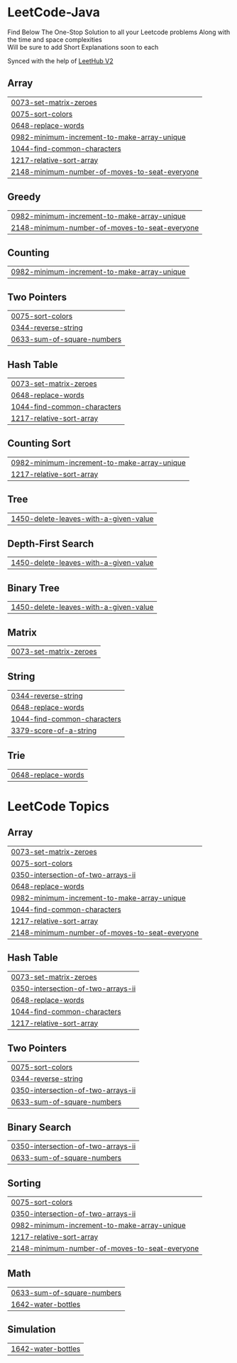 # LeetCode-Java
Find Below 
The One-Stop Solution to all your Leetcode problems
Along with the time and space complexities    
Will be sure to add Short Explanations soon to each

Synced with the help of [LeetHub V2](https://chromewebstore.google.com/detail/mhanfgfagplhgemhjfeolkkdidbakocm?hl=en)


## Array
|  |
| ------- |
| [0073-set-matrix-zeroes](https://github.com/KarthikPrabhu2541/LeetCode-Java/tree/master/0073-set-matrix-zeroes) |
| [0075-sort-colors](https://github.com/KarthikPrabhu2541/LeetCode-Java/tree/master/0075-sort-colors) |
| [0648-replace-words](https://github.com/KarthikPrabhu2541/LeetCode-Java/tree/master/0648-replace-words) |
| [0982-minimum-increment-to-make-array-unique](https://github.com/KarthikPrabhu2541/LeetCode-Java/tree/master/0982-minimum-increment-to-make-array-unique) |
| [1044-find-common-characters](https://github.com/KarthikPrabhu2541/LeetCode-Java/tree/master/1044-find-common-characters) |
| [1217-relative-sort-array](https://github.com/KarthikPrabhu2541/LeetCode-Java/tree/master/1217-relative-sort-array) |
| [2148-minimum-number-of-moves-to-seat-everyone](https://github.com/KarthikPrabhu2541/LeetCode-Java/tree/master/2148-minimum-number-of-moves-to-seat-everyone) |
## Greedy
|  |
| ------- |
| [0982-minimum-increment-to-make-array-unique](https://github.com/KarthikPrabhu2541/LeetCode-Java/tree/master/0982-minimum-increment-to-make-array-unique) |
| [2148-minimum-number-of-moves-to-seat-everyone](https://github.com/KarthikPrabhu2541/LeetCode-Java/tree/master/2148-minimum-number-of-moves-to-seat-everyone) |

## Counting
|  |
| ------- |
| [0982-minimum-increment-to-make-array-unique](https://github.com/KarthikPrabhu2541/LeetCode-Java/tree/master/0982-minimum-increment-to-make-array-unique) |
## Two Pointers
|  |
| ------- |
| [0075-sort-colors](https://github.com/KarthikPrabhu2541/LeetCode-Java/tree/master/0075-sort-colors) |
| [0344-reverse-string](https://github.com/KarthikPrabhu2541/LeetCode-Java/tree/master/0344-reverse-string) |
| [0633-sum-of-square-numbers](https://github.com/KarthikPrabhu2541/LeetCode-Java/tree/master/0633-sum-of-square-numbers) |
## Hash Table
|  |
| ------- |
| [0073-set-matrix-zeroes](https://github.com/KarthikPrabhu2541/LeetCode-Java/tree/master/0073-set-matrix-zeroes) |
| [0648-replace-words](https://github.com/KarthikPrabhu2541/LeetCode-Java/tree/master/0648-replace-words) |
| [1044-find-common-characters](https://github.com/KarthikPrabhu2541/LeetCode-Java/tree/master/1044-find-common-characters) |
| [1217-relative-sort-array](https://github.com/KarthikPrabhu2541/LeetCode-Java/tree/master/1217-relative-sort-array) |
## Counting Sort
|  |
| ------- |
| [0982-minimum-increment-to-make-array-unique](https://github.com/KarthikPrabhu2541/LeetCode-Java/tree/master/0982-minimum-increment-to-make-array-unique) |
| [1217-relative-sort-array](https://github.com/KarthikPrabhu2541/LeetCode-Java/tree/master/1217-relative-sort-array) |
## Tree
|  |
| ------- |
| [1450-delete-leaves-with-a-given-value](https://github.com/KarthikPrabhu2541/LeetCode-Java/tree/master/1450-delete-leaves-with-a-given-value) |
## Depth-First Search
|  |
| ------- |
| [1450-delete-leaves-with-a-given-value](https://github.com/KarthikPrabhu2541/LeetCode-Java/tree/master/1450-delete-leaves-with-a-given-value) |
## Binary Tree
|  |
| ------- |
| [1450-delete-leaves-with-a-given-value](https://github.com/KarthikPrabhu2541/LeetCode-Java/tree/master/1450-delete-leaves-with-a-given-value) |
## Matrix
|  |
| ------- |
| [0073-set-matrix-zeroes](https://github.com/KarthikPrabhu2541/LeetCode-Java/tree/master/0073-set-matrix-zeroes) |
## String
|  |
| ------- |
| [0344-reverse-string](https://github.com/KarthikPrabhu2541/LeetCode-Java/tree/master/0344-reverse-string) |
| [0648-replace-words](https://github.com/KarthikPrabhu2541/LeetCode-Java/tree/master/0648-replace-words) |
| [1044-find-common-characters](https://github.com/KarthikPrabhu2541/LeetCode-Java/tree/master/1044-find-common-characters) |
| [3379-score-of-a-string](https://github.com/KarthikPrabhu2541/LeetCode-Java/tree/master/3379-score-of-a-string) |
## Trie
|  |
| ------- |
| [0648-replace-words](https://github.com/KarthikPrabhu2541/LeetCode-Java/tree/master/0648-replace-words) |



<!---LeetCode Topics Start-->
# LeetCode Topics
## Array
|  |
| ------- |
| [0073-set-matrix-zeroes](https://github.com/KarthikPrabhu2541/LeetCode-Java/tree/master/0073-set-matrix-zeroes) |
| [0075-sort-colors](https://github.com/KarthikPrabhu2541/LeetCode-Java/tree/master/0075-sort-colors) |
| [0350-intersection-of-two-arrays-ii](https://github.com/KarthikPrabhu2541/LeetCode-Java/tree/master/0350-intersection-of-two-arrays-ii) |
| [0648-replace-words](https://github.com/KarthikPrabhu2541/LeetCode-Java/tree/master/0648-replace-words) |
| [0982-minimum-increment-to-make-array-unique](https://github.com/KarthikPrabhu2541/LeetCode-Java/tree/master/0982-minimum-increment-to-make-array-unique) |
| [1044-find-common-characters](https://github.com/KarthikPrabhu2541/LeetCode-Java/tree/master/1044-find-common-characters) |
| [1217-relative-sort-array](https://github.com/KarthikPrabhu2541/LeetCode-Java/tree/master/1217-relative-sort-array) |
| [2148-minimum-number-of-moves-to-seat-everyone](https://github.com/KarthikPrabhu2541/LeetCode-Java/tree/master/2148-minimum-number-of-moves-to-seat-everyone) |
## Hash Table
|  |
| ------- |
| [0073-set-matrix-zeroes](https://github.com/KarthikPrabhu2541/LeetCode-Java/tree/master/0073-set-matrix-zeroes) |
| [0350-intersection-of-two-arrays-ii](https://github.com/KarthikPrabhu2541/LeetCode-Java/tree/master/0350-intersection-of-two-arrays-ii) |
| [0648-replace-words](https://github.com/KarthikPrabhu2541/LeetCode-Java/tree/master/0648-replace-words) |
| [1044-find-common-characters](https://github.com/KarthikPrabhu2541/LeetCode-Java/tree/master/1044-find-common-characters) |
| [1217-relative-sort-array](https://github.com/KarthikPrabhu2541/LeetCode-Java/tree/master/1217-relative-sort-array) |
## Two Pointers
|  |
| ------- |
| [0075-sort-colors](https://github.com/KarthikPrabhu2541/LeetCode-Java/tree/master/0075-sort-colors) |
| [0344-reverse-string](https://github.com/KarthikPrabhu2541/LeetCode-Java/tree/master/0344-reverse-string) |
| [0350-intersection-of-two-arrays-ii](https://github.com/KarthikPrabhu2541/LeetCode-Java/tree/master/0350-intersection-of-two-arrays-ii) |
| [0633-sum-of-square-numbers](https://github.com/KarthikPrabhu2541/LeetCode-Java/tree/master/0633-sum-of-square-numbers) |
## Binary Search
|  |
| ------- |
| [0350-intersection-of-two-arrays-ii](https://github.com/KarthikPrabhu2541/LeetCode-Java/tree/master/0350-intersection-of-two-arrays-ii) |
| [0633-sum-of-square-numbers](https://github.com/KarthikPrabhu2541/LeetCode-Java/tree/master/0633-sum-of-square-numbers) |
## Sorting
|  |
| ------- |
| [0075-sort-colors](https://github.com/KarthikPrabhu2541/LeetCode-Java/tree/master/0075-sort-colors) |
| [0350-intersection-of-two-arrays-ii](https://github.com/KarthikPrabhu2541/LeetCode-Java/tree/master/0350-intersection-of-two-arrays-ii) |
| [0982-minimum-increment-to-make-array-unique](https://github.com/KarthikPrabhu2541/LeetCode-Java/tree/master/0982-minimum-increment-to-make-array-unique) |
| [1217-relative-sort-array](https://github.com/KarthikPrabhu2541/LeetCode-Java/tree/master/1217-relative-sort-array) |
| [2148-minimum-number-of-moves-to-seat-everyone](https://github.com/KarthikPrabhu2541/LeetCode-Java/tree/master/2148-minimum-number-of-moves-to-seat-everyone) |
## Math
|  |
| ------- |
| [0633-sum-of-square-numbers](https://github.com/KarthikPrabhu2541/LeetCode-Java/tree/master/0633-sum-of-square-numbers) |
| [1642-water-bottles](https://github.com/KarthikPrabhu2541/LeetCode-Java/tree/master/1642-water-bottles) |
## Simulation
|  |
| ------- |
| [1642-water-bottles](https://github.com/KarthikPrabhu2541/LeetCode-Java/tree/master/1642-water-bottles) |
<!---LeetCode Topics End-->